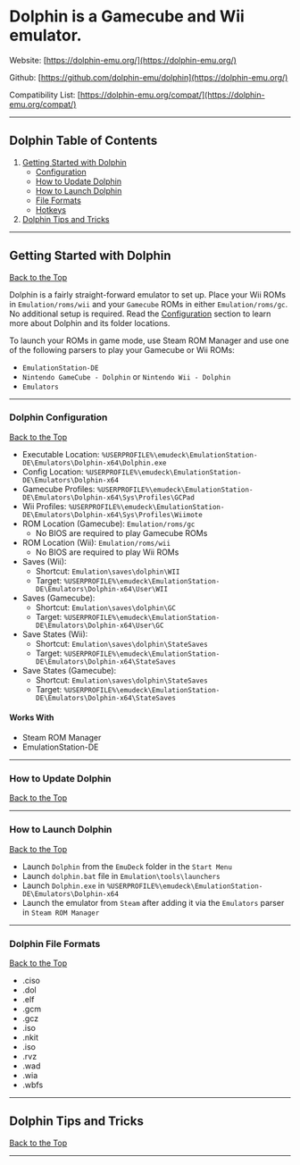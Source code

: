 # Dolphin is a Gamecube and Wii emulator.

Website: [https://dolphin-emu.org/](https://dolphin-emu.org/)

Github: [https://github.com/dolphin-emu/dolphin](https://dolphin-emu.org/)

Compatibility List: [https://dolphin-emu.org/compat/](https://dolphin-emu.org/compat/)

***

## Dolphin Table of Contents

1. [Getting Started with Dolphin](#getting-started-with-dolphin)
    - [Configuration](#dolphin-configuration)
    - [How to Update Dolphin](#how-to-update-dolphin)
    - [How to Launch Dolphin](#how-to-launch-dolphin)
    - [File Formats](#dolphin-file-formats)
    - [Hotkeys](../../controls-and-hotkeys/windows/hotkeys.md#dolphin-gamecube-and-wii)
2. [Dolphin Tips and Tricks](#dolphin-tips-and-tricks)

***

## Getting Started with Dolphin
[Back to the Top](#dolphin-table-of-contents)

Dolphin is a fairly straight-forward emulator to set up. Place your Wii ROMs in `Emulation/roms/wii` and your `Gamecube` ROMs in either `Emulation/roms/gc`. No additional setup is required. Read the [Configuration](#dolphin-configuration) section to learn more about Dolphin and its folder locations. 

To launch your ROMs in game mode, use Steam ROM Manager and use one of the following parsers to play your Gamecube or Wii ROMs:

* `EmulationStation-DE`
* `Nintendo GameCube - Dolphin` or `Nintendo Wii - Dolphin`
* `Emulators`

***

### Dolphin Configuration
[Back to the Top](#dolphin-table-of-contents)

* Executable Location: `%USERPROFILE%\emudeck\EmulationStation-DE\Emulators\Dolphin-x64\Dolphin.exe`
* Config Location: `%USERPROFILE%\emudeck\EmulationStation-DE\Emulators\Dolphin-x64`
* Gamecube Profiles: `%USERPROFILE%\emudeck\EmulationStation-DE\Emulators\Dolphin-x64\Sys\Profiles\GCPad`
* Wii Profiles: `%USERPROFILE%\emudeck\EmulationStation-DE\Emulators\Dolphin-x64\Sys\Profiles\Wiimote`
* ROM Location (Gamecube): `Emulation/roms/gc`
    * No BIOS are required to play Gamecube ROMs
* ROM Location (Wii): `Emulation/roms/wii`
    * No BIOS are required to play Wii ROMs
* Saves (Wii):
    * Shortcut: `Emulation\saves\dolphin\WII`
    * Target: `%USERPROFILE%\emudeck\EmulationStation-DE\Emulators\Dolphin-x64\User\WII`
* Saves (Gamecube):
    * Shortcut: `Emulation\saves\dolphin\GC`
    * Target: `%USERPROFILE%\emudeck\EmulationStation-DE\Emulators\Dolphin-x64\User\GC`
* Save States (Wii):
    * Shortcut: `Emulation\saves\dolphin\StateSaves`
    * Target: `%USERPROFILE%\emudeck\EmulationStation-DE\Emulators\Dolphin-x64\StateSaves`
* Save States (Gamecube):
    * Shortcut: `Emulation\saves\dolphin\StateSaves`
    * Target: `%USERPROFILE%\emudeck\EmulationStation-DE\Emulators\Dolphin-x64\StateSaves`

#### Works With
* Steam ROM Manager
* EmulationStation-DE

***

### How to Update Dolphin
[Back to the Top](#dolphin-table-of-contents)

***

### How to Launch Dolphin
[Back to the Top](#dolphin-table-of-contents)

* Launch `Dolphin` from the `EmuDeck` folder in the `Start Menu`
* Launch `dolphin.bat` file in `Emulation\tools\launchers`
* Launch `Dolphin.exe` in `%USERPROFILE%\emudeck\EmulationStation-DE\Emulators\Dolphin-x64` 
* Launch the emulator from `Steam` after adding it via the `Emulators` parser in `Steam ROM Manager`

***

### Dolphin File Formats
[Back to the Top](#dolphin-table-of-contents)

* .ciso 
* .dol 
* .elf 
* .gcm 
* .gcz 
* .iso 
* .nkit 
* .iso 
* .rvz 
* .wad 
* .wia 
* .wbfs

***

## Dolphin Tips and Tricks
[Back to the Top](#dolphin-table-of-contents)

***